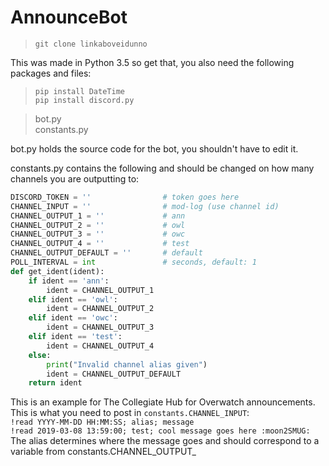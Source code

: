 # AnnounceBot
>`git clone linkaboveidunno`

This was made in Python 3.5 so get that, you also need the following packages and files:

> `pip install DateTime`  
> `pip install discord.py`  

> bot.py  
> constants.py  

bot.py holds the source code for the bot, you shouldn't have to edit it.  

constants.py contains the following and should be changed on how many channels you are outputting to:

```python
DISCORD_TOKEN = ''                # token goes here
CHANNEL_INPUT = ''                # mod-log (use channel id)
CHANNEL_OUTPUT_1 = ''             # ann
CHANNEL_OUTPUT_2 = ''             # owl
CHANNEL_OUTPUT_3 = ''             # owc
CHANNEL_OUTPUT_4 = ''             # test
CHANNEL_OUTPUT_DEFAULT = ''       # default
POLL_INTERVAL = int               # seconds, default: 1
def get_ident(ident):
    if ident == 'ann':
        ident = CHANNEL_OUTPUT_1
    elif ident == 'owl':
        ident = CHANNEL_OUTPUT_2
    elif ident == 'owc':
        ident = CHANNEL_OUTPUT_3
    elif ident == 'test':
        ident = CHANNEL_OUTPUT_4
    else:
        print("Invalid channel alias given")
        ident = CHANNEL_OUTPUT_DEFAULT
    return ident
```
This is an example for The Collegiate Hub for Overwatch announcements.  
This is what you need to post in `constants.CHANNEL_INPUT`:  
`!read YYYY-MM-DD HH:MM:SS; alias; message`  
`!read 2019-03-08 13:59:00; test; cool message goes here :moon2SMUG:`  
The alias determines where the message goes and should correspond to a variable from constants.CHANNEL_OUTPUT_